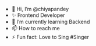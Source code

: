 - 👋 Hi, I’m @chiyapandey
- ✨ Frontend Developer
- 🌱 I’m currently learning Backend
- 📫 How to reach me 
- ⚡ Fun fact: Love to Sing #Singer

<!---
chiyapandey/chiyapandey is a ✨ special ✨ repository because its `README.md` (this file) appears on your GitHub profile.
You can click the Preview link to take a look at your changes.
--->
